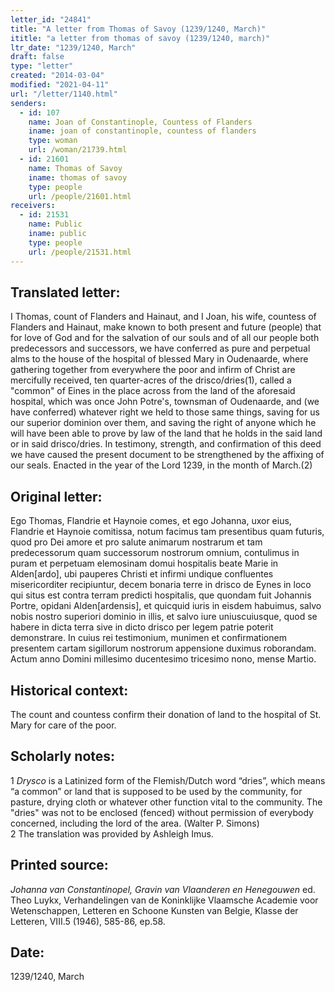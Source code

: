 ```yaml
---
letter_id: "24841"
title: "A letter from Thomas of Savoy (1239/1240, March)"
ititle: "a letter from thomas of savoy (1239/1240, march)"
ltr_date: "1239/1240, March"
draft: false
type: "letter"
created: "2014-03-04"
modified: "2021-04-11"
url: "/letter/1140.html"
senders:
  - id: 107
    name: Joan of Constantinople, Countess of Flanders
    iname: joan of constantinople, countess of flanders
    type: woman
    url: /woman/21739.html
  - id: 21601
    name: Thomas of Savoy
    iname: thomas of savoy
    type: people
    url: /people/21601.html
receivers:
  - id: 21531
    name: Public
    iname: public
    type: people
    url: /people/21531.html
---
```

<h2> Translated letter:</h2>I Thomas, count of Flanders and Hainaut, and I Joan, his wife, countess of Flanders and Hainaut, make known to both present and future (people) that for love of God and for the salvation of our souls and of all our people both predecessors and successors, we have conferred as pure and perpetual alms to the house of the hospital of blessed Mary in Oudenaarde, where gathering together from everywhere the poor and infirm of Christ are mercifully received, ten quarter-acres of the drisco/dries(1), called a "common" of Eines in the place across from the land of the aforesaid hospital, which was once John Potre's, townsman of Oudenaarde, and (we have conferred) whatever right we held to those same things, saving for us our superior dominion over them, and saving the right of anyone which he will have been able to prove by law of the land that he holds in the said land or in said drisco/dries.
	In testimony, strength, and confirmation of this deed we have caused the present document to be strengthened by the affixing of our seals.
	Enacted in the year of the Lord 1239, in the month of March.(2)
<h2 class="mt-4"> Original letter:</h2>Ego Thomas, Flandrie et Haynoie comes, et ego Johanna, uxor eius, Flandrie et Haynoie comitissa, notum facimus tam presentibus quam futuris, quod pro Dei amore et pro salute animarum nostrarum et tam predecessorum quam successorum nostrorum omnium, contulimus in puram et perpetuam elemosinam domui hospitalis beate Marie in Alden[ardo], ubi pauperes Christi et infirmi undique confluentes misericorditer recipiuntur, decem bonaria terre in drisco de Eynes in loco qui situs est contra terram predicti hospitalis, que quondam fuit Johannis Portre, opidani Alden[ardensis], et quicquid iuris in eisdem habuimus, salvo nobis nostro superiori dominio in illis, et salvo iure uniuscuiusque, quod se habere in dicta terra sive in dicto drisco per legem patrie poterit demonstrare.
In cuius rei testimonium, munimen et confirmationem presentem cartam sigillorum nostrorum appensione duximus roborandam.
Actum anno Domini millesimo ducentesimo tricesimo nono, mense Martio.
<h2 class="mt-4"> Historical context:</h2>The count and countess confirm their donation of land to the hospital of St. Mary for care of the poor.
<h2 class="mt-4"> Scholarly notes:</h2><p>1 <em>Drysco</em> is a Latinized form of the Flemish/Dutch word “dries”, which means “a common” or land that is supposed to be used by the community, for pasture, drying cloth or whatever other function vital to the community. The "dries" was not to be enclosed (fenced) without permission of everybody concerned, including the lord of the area. (Walter P. Simons) <br>2 The translation was provided by Ashleigh Imus.</p><h2 class="mt-4"> Printed source:</h2><p><em>Johanna van Constantinopel, Gravin van Vlaanderen en Henegouwen</em> ed. Theo Luykx, Verhandelingen van de Koninklijke Vlaamsche Academie voor Wetenschappen, Letteren en Schoone Kunsten van Belgie, Klasse der Letteren, VIII.5 (1946), 585-86, ep.58.</p><h2 class="mt-4"> Date:</h2>1239/1240, March